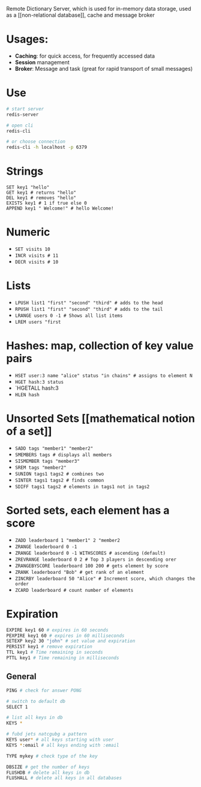 Remote Dictionary Server, which is used for in-memory data storage, used as a [[non-relational database]], cache and message broker

# Usages:
- **Caching**: for quick access, for frequently accessed data
- **Session** management
- **Broker**: Message and task (great for rapid transport of small messages)


# Use
```zsh
# start server
redis-server

# open cli
redis-cli

# or choose connection
redis-cli -h localhost -p 6379
```

# Strings
```
SET key1 "hello"
GET key1 # returns "hello"
DEL key1 # removes "hello"
EXISTS key1 # 1 if true else 0
APPEND key1 " Welcome!" # hello Welcome!

```

# Numeric
- `SET visits 10`
- `INCR visits # 11`
- `DECR visits # 10`

# Lists
- `LPUSH list1 "first" "second" "third" # adds to the head`
- `RPUSH list1 "first" "second" "third" # adds to the tail`
- `LRANGE users 0 -1 # Shows all list items`
- `LREM users "first`
# Hashes: map, collection of key value pairs
- `HSET user:3 name "alice" status "in chains" # assigns to element N`
- `HGET hash:3 status`
- `HGETALL hash:3
- `HLEN hash`
# Unsorted Sets [[mathematical notion of a set]]
- `SADD tags "member1" "member2"`
- `SMEMBERS tags # displays all members`
- `SISMEMBER tags "member3"`
- `SREM tags "member2"`
- `SUNION tags1 tags2 # combines two`
- `SINTER tags1 tags2 # finds common`
- `SDIFF tags1 tags2 # elements in tags1 not in tags2`
# Sorted sets, each element has a score
- `ZADD leaderboard 1 "member1" 2 "member2`
- `ZRANGE leaderboard 0 -1`
- `ZRANGE leaderboard 0 -1 WITHSCORES # ascending (default)`
- `ZREVRANGE leaderboard 0 2 # Top 3 players in descending orer`
- `ZRANGEBYSCORE leaderboard 100 200 # gets element by score`
- `ZRANK leaderboard "Bob" # get rank of an element`
- `ZINCRBY leaderboard 50 "Alice" # Increment score, which changes the order`
- `ZCARD leaderboard # count number of elements`

# Expiration
```zsh
EXPIRE key1 60 # expires in 60 seconds
PEXPIRE key1 60 # expires in 60 milliseconds
SETEXP key2 30 "john" # set value and expiration
PERSIST key1 # remove expiration
TTL key1 # Time remaining in seconds 
PTTL key1 # Time remaining in milliseconds
```
## General
```zsh
PING # check for answer PONG

# switch to default db
SELECT 1

# list all keys in db
KEYS * 

# fubd jets natcgubg a pattern
KEYS user* # all keys starting with user
KEYS *:email # all keys ending with :email

TYPE mykey # check type of the key

DBSIZE # get the number of keys
FLUSHDB # delete all keys in db
FLUSHALL # delete all keys in all databases
```

